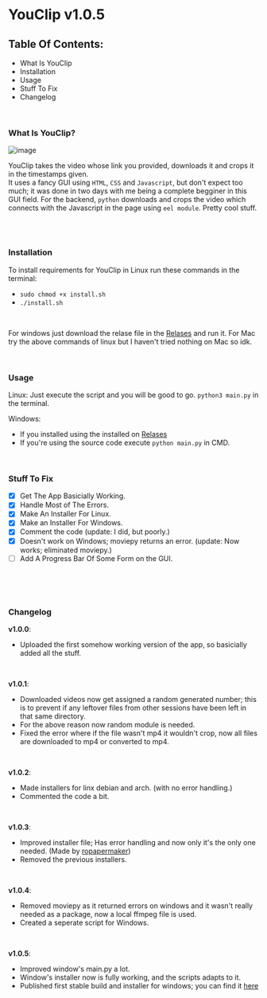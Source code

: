 # YouClip v1.0.5

## Table Of Contents:
- What Is YouClip
- Installation
- Usage
- Stuff To Fix
- Changelog

<br />

### What Is YouClip?
![image](https://user-images.githubusercontent.com/81928644/127146952-fd2cc23c-d50b-4deb-bd16-eb02bf4a7d42.png)

YouClip takes the video whose link you provided, downloads it and crops it in the timestamps given. <br /> It uses a fancy GUI using `HTML`, `CSS` and `Javascript`,
but don't expect too much; it was done in two days with me being a complete begginer in this GUI field. For the backend, `python` downloads and crops the video
which connects with the Javascript in the page using `eel module`. Pretty cool stuff.

<br />
<br />

### Installation
To install requirements for YouClip in Linux run these commands in the terminal:
- `sudo chmod +x install.sh`
- `./install.sh`

<br />

For windows just download the relase file in the [Relases](https://github.com/adornerz/YouClip/releases) and run it.
For Mac try the above commands of linux but I haven't tried nothing on Mac so idk.
<!--
OLD INSTALLATION INSTRUCTIONS:

Python packages needed:
- `eel` => install with `pip install eel` 
- `moviepy` => install with `pip install moviepy`
- `youtube_dl` => install with `pip install youtube-dl`
- `datetime` install with `pip install datetime` <br />
on linux use `pip3`

You also need ffmpeg installed in your system. <br />
On linux ubuntu run `sudo apt install ffmpeg` and you're good to go. On manjaro ffmpeg is installed by default; not tried on other distros. <br />
For Windows, download [here](https://www.gyan.dev/ffmpeg/builds/) gyan.dev version of ffmpeg, extract the files somewhere and then add the `ffmpeg/bin` path to your
`PATH Variable`, if you don't know how look it up [here](https://helpdeskgeek.com/windows-10/add-windows-path-environment-variable/). I honestly don't know if it will run properly on Windows because ffmpeg installation
there is a pain in the ass, or atleast it has been for me and if you get it to run on Windows please contact me somehow.
-->

<br />

### Usage
Linux:
Just execute the script and you will be good to go. `python3 main.py` in the terminal.

Windows:
- If you installed using the installed on [Relases](https://github.com/adornerz/YouClip/releases)
- If you're using the source code execute `python main.py` in CMD.
<br />

### Stuff To Fix

- [x] Get The App Basicially Working.
- [x] Handle Most of The Errors.
- [x] Make An Installer For Linux.
- [x] Make an Installer For Windows.
- [x] Comment the code (update: I did, but poorly.)
- [x] Doesn't work on Windows; moviepy returns an error. (update: Now works; eliminated moviepy.)
- [ ] Add A Progress Bar Of Some Form on the GUI.

<br />
<br />
<br />


### Changelog

**v1.0.0**:
 - Uploaded the first somehow working version of the app, so basicially added all the stuff.
 <br />
 
**v1.0.1**:
 - Downloaded videos now get assigned a random generated number; this is to prevent if any leftover files from other sessions have been left in that same directory.
 - For the above reason now random module is needed.
 - Fixed the error where if the file wasn't mp4 it wouldn't crop, now all files are downloaded to mp4 or converted to mp4.
 
<br />

**v1.0.2**:
- Made installers for linx debian and arch. (with no error handling.)
- Commented the code a bit.

<br />

**v1.0.3**:
- Improved installer file; Has error handling and now only it's the only one needed. (Made by [ropapermaker](https://github.com/ropapermaker))
- Removed the previous installers.

<br />

**v1.0.4**:
- Removed moviepy as it returned errors on windows and it wasn't really needed as a package, now a local ffmpeg file is used.
- Created a seperate script for Windows.

<br />

**v1.0.5**:
- Improved window's main.py a lot.
- Window's installer now is fully working, and the scripts adapts to it.
- Published first stable build and installer for windows; you can find it [here](https://github.com/adornerz/YouClip/releases)


